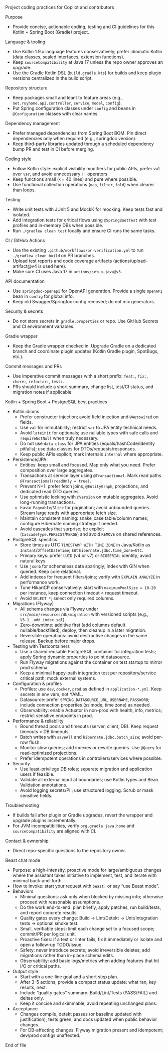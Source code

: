 Project coding practices for Copilot and contributors

Purpose
- Provide concise, actionable coding, testing and CI guidelines for this Kotlin + Spring Boot (Gradle) project.

Language & tooling
- Use Kotlin 1.9.x language features conservatively; prefer idiomatic Kotlin (data classes, sealed interfaces, extension functions).
- Keep `sourceCompatibility` at Java 17 unless the repo owner approves an upgrade.
- Use the Gradle Kotlin DSL (`build.gradle.kts`) for builds and keep plugin versions centralized in the build script.

Repository structure
- Keep packages small and leant to feature areas (e.g., `net.royhome.api.controller`, `service`, `model`, `config`).
- Put Spring configuration classes under `config` and beans in `@Configuration` classes with clear names.

Dependency management
- Prefer managed dependencies from Spring Boot BOM. Pin direct dependencies only when required (e.g., springdoc version).
- Keep third-party libraries updated through a scheduled dependency bump PR and test in CI before merging.

Coding style
- Follow Kotlin style: explicit visibility modifiers for public APIs, prefer `val` over `var`, and avoid unnecessary `!!` operators.
- Keep functions small (<= 40 lines) and pure where possible.
- Use functional collection operations (`map`, `filter`, `fold`) when clearer than loops.

Testing
- Write unit tests with JUnit 5 and MockK for mocking. Keep tests fast and isolated.
- Add integration tests for critical flows using `@SpringBootTest` with test profiles and in-memory DBs when possible.
- Run `./gradlew clean test` locally and ensure CI runs the same tasks.

CI / GitHub Actions
- Use the existing `.github/workflows/pr-verification.yml` to run `./gradlew clean build` on PR branches.
- Upload test reports and code coverage artifacts (actions/upload-artifact@v4 is used here).
- Make sure CI uses Java 17 in `actions/setup-java@v3`.

API documentation
- Use `springdoc-openapi` for OpenAPI generation. Provide a single `OpenAPI` bean in `config` for global info.
- Keep old Swagger/Springfox config removed; do not mix generators.

Security & secrets
- Do not store secrets in `gradle.properties` or repo. Use GitHub Secrets and CI environment variables.

Gradle wrapper
- Keep the Gradle wrapper checked in. Upgrade Gradle on a dedicated branch and coordinate plugin updates (Kotlin Gradle plugin, SpotBugs, etc.).

Commit messages and PRs
- Use imperative commit messages with a short prefix: `feat:`, `fix:`, `chore:`, `refactor:`, `test:`.
- PRs should include a short summary, change list, test/CI status, and migration notes if applicable.

Kotlin + Spring Boot + PostgreSQL best practices
- Kotlin idioms
	- Prefer constructor injection; avoid field injection and `@Autowired` on fields.
	- Use `val` for immutability; restrict `var` to JPA entity technical needs.
	- Avoid `lateinit` for optionals; use nullable types with safe calls and `requireNotNull` when truly necessary.
	- Do not use `data class` for JPA entities (equals/hashCode/identity pitfalls); use data classes for DTOs/requests/responses.
	- Keep public APIs explicit; mark internals `internal` where appropriate.
- Persistence/JPA
	- Entities: keep small and focused. Map only what you need. Prefer composition over large aggregates.
	- Transactions at service layer using `@Transactional`. Mark read paths `@Transactional(readOnly = true)`.
	- Prevent N+1: prefer fetch joins, `@EntityGraph`, projections, and dedicated read DTO queries.
	- Use optimistic locking with `@Version` on mutable aggregates. Avoid long-running transactions.
	- Favor `Pageable`/`Slice` for pagination; avoid unbounded queries. Stream large reads with appropriate fetch size.
	- Maintain consistent naming: snake_case table/column names; configure Hibernate naming strategy if needed.
	- Avoid cascades that surprise; be explicit (`CascadeType.PERSIST`/`MERGE`) and avoid `REMOVE` on shared references.
- PostgreSQL specifics
	- Store times as UTC `TIMESTAMP WITH TIME ZONE` in Java/Kotlin as `Instant`/`OffsetDateTime`; set `hibernate.jdbc.time_zone=UTC`.
	- Primary keys: prefer `UUID` (v4 or v7) or `BIGSERIAL` identity; avoid natural keys.
	- Use `jsonb` for schemaless data sparingly; index with GIN when queried. Keep core relational.
	- Add indexes for frequent filters/joins; verify with `EXPLAIN ANALYZE` in performance work.
	- Tune HikariCP conservatively: start with `maximumPoolSize = 10-20` per instance, keep connection timeout < request timeout.
	- Avoid `SELECT *`; select only required columns.
- Migrations (Flyway)
	- All schema changes via Flyway under `src/main/resources/db/migration` with versioned scripts (e.g., `V5.1__add_index.sql`).
	- Zero-downtime: additive first (add columns default nullable/backfilled), deploy, then cleanup in a later migration.
	- Reversible operations: avoid destructive changes in the same release. Backup before major drops.
- Testing with Testcontainers
	- Use a shared reusable PostgreSQL container for integration tests; apply Spring dynamic properties to point datasource.
	- Run Flyway migrations against the container on test startup to mirror prod schema.
	- Keep a minimal happy-path integration test per repository/service critical path; mock external systems.
- Configuration & profiles
	- Profiles: use `dev`, `docker`, `prod` as defined in `application-*.yml`. Keep secrets in env vars, not YAML.
	- Datasource: prefer `SPRING_DATASOURCE_URL`, `USERNAME`, `PASSWORD`; include connection properties (sslmode, time zone) as needed.
	- Observability: enable Actuator in non-prod with health, info, metrics; restrict sensitive endpoints in prod.
- Performance & reliability
	- Bound thread pools and timeouts (server, client, DB). Keep request timeouts < DB timeouts.
	- Batch writes with `saveAll` and `hibernate.jdbc.batch_size`; avoid per-row flush.
	- Monitor slow queries; add indexes or rewrite queries. Use `@Query` for read-optimized projections.
	- Prefer idempotent operations in controllers/services where possible.
- Security
	- Use least-privilege DB roles; separate migration and application users if feasible.
	- Validate all external input at boundaries; use Kotlin types and Bean Validation annotations.
	- Avoid logging secrets/PII; use structured logging. Scrub or mask sensitive fields.

Troubleshooting
- If builds fail after plugin or Gradle upgrades, revert the wrapper and upgrade plugins incrementally.
- For JVM incompatibilities, verify `org.gradle.java.home` and `sourceCompatibility` are aligned with CI.

Contact & ownership
- Direct repo-specific questions to the repository owner.

Beast chat mode
- Purpose: a high-intensity, proactive mode for large/ambiguous changes where the assistant takes initiative to implement, test, and iterate with minimal back-and-forth.
- How to invoke: start your request with `beast:` or say “use Beast mode”.
- Behaviors
	- Minimal questions: ask only when blocked by missing info; otherwise proceed with reasonable assumptions.
	- Do the work end-to-end: plan briefly, apply patches, run build/tests, and report concrete results.
	- Quality gates every change: Build -> Lint/Detekt -> Unit/Integration tests -> optional smoke test.
	- Small, verifiable steps: limit each change set to a focused scope; commit/PR per logical unit.
	- Proactive fixes: if a test or linter fails, fix it immediately or isolate and open a follow-up TODO/issue.
	- Safety: never introduce secrets; avoid irreversible deletes; add migrations rather than in-place schema edits.
	- Observability: add basic logs/metrics when adding features that hit I/O or critical paths.
- Output style
	- Start with a one-line goal and a short step plan.
	- After 3–5 actions, provide a compact status update: what ran, key results, next.
	- Include “quality gates” summary: Build/Lint/Tests (PASS/FAIL) and deltas only.
	- Keep it concise and skimmable; avoid repeating unchanged plans.
- Acceptance
	- Changes compile, detekt passes (or baseline updated with justification), tests green, and docs updated when public behavior changes.
	- For DB-affecting changes: Flyway migration present and idempotent; dev/prod configs unaffected.

End of file
